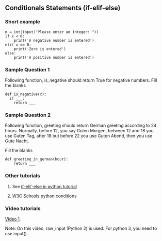 ## Conditionals Statements (if-elif-else)


### Short example


    n = int(input("Please enter an integer: "))
    if x < 0:
        print('A negative number is entered')
    elif x == 0:
        print('Zero is entered')
    else:
        print('A positive number is entered')



### Sample Question 1

Following function, is_negative should return True for negative numbers. 
Fill the blanks

	def is_negative(x):
	  if ___:
	    return ___


### Sample Question 2

Following function, greeting should return German greeting according to 24 hours.
Normally, before 12, you say Guten Morgen, between 12 and 18 you use Guten Tag, after 18 but before 22 you use Guten Abend, then you use Gute Nacht.

Fill the blanks

	def greeting_in_german(hour):
	    return ___

### Other tutorials

1. See [if-elif-else in python tutorial](https://docs.python.org/3/tutorial/controlflow.html#if-statements)


2. [W3C Schools python conditions](https://www.w3schools.com/python/python_conditions.asp)



### Video tutorials

[Video 1](https://www.youtube.com/watch?v=f4KOjWS_KZs).

Note: On this video, raw_input (Python 2) is used. For python 3, you need to use input().



